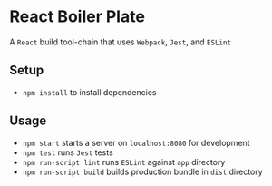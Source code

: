 # React Boiler Plate

A `React` build tool-chain that uses `Webpack`, `Jest`, and `ESLint`


## Setup

* `npm install` to install dependencies

## Usage

* `npm start` starts a server on `localhost:8080` for development
* `npm test` runs `Jest` tests
* `npm run-script lint` runs `ESLint` against `app` directory
* `npm run-script build` builds production bundle in `dist` directory
